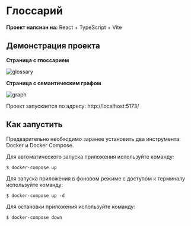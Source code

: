 # Глоссарий

**Проект напсиан на:** React + TypeScript + Vite

## Демонстрация проекта

**Страница с глоссарием**

![glossary](https://github.com/ZuevaDarya/glossary/assets/80260736/04a39338-3465-4679-8f3a-47c9d9c4c018)

**Страница с семантическим графом**

![graph](https://github.com/ZuevaDarya/glossary/assets/80260736/f52ca731-aeeb-4e3a-8f8e-4092d0b8c2ca)

Проект запускается по адресу: http://localhost:5173/

## Как запустить
Предварительно необходимо заранее установить два инструмента: Docker и Docker Compose.

Для автоматического запуска приложения используйте команду:

`$ docker-compose up`

Для запуска приложения в фоновом режиме с доступом к терминалу используйте команду:

`$ docker-compose up -d`

Для остановки приложения используйте команду:

`$ docker-compose down`

